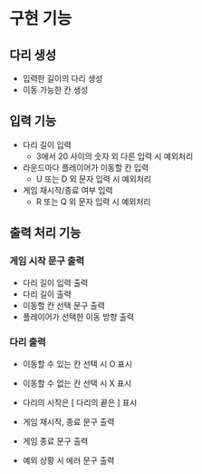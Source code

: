 

# 구현 기능 

## 다리 생성
-  입력한 길이의 다리 생성
-  이동 가능한 칸 생성
   

##  입력 기능 
-  다리 길이 입력
    -  3에서 20 사이의 숫자 외 다른 입력 시 예외처리
-  라운드마다 플레이어가 이동할 칸 입력
    -  U 또는 D 외 문자 입력 시 예외처리
-  게임 재시작/종료 여부 입력
   - R 또는 Q 외 문자 입력 시 예외처리

## 출력 처리 기능
  ### 게임 시작 문구 출력
- 다리 길이 입력 출력
- 다리 길이 출력
- 이동할 칸 선택 문구 출력
- 플레이어가 선택한 이동 방향 출력

 ### 다리 출력
-  이동할 수 있는 칸 선택 시 O 표시
-  이동할 수 없는 칸 선택 시 X 표시
-  다리의 시작은 [  다리의 끝은 ] 표시

- 게임 재시작, 종료 문구 출력
-  게임 종료 문구 출력
-  예외 상황 시 에러 문구 출력
